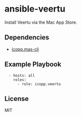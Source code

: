 # ansible-veertu

Install Veertu via the Mac App Store.

## Dependencies

* [icopp.mas-cli](https://github.com/icopp/ansible-mas-cli)

## Example Playbook

```
  - hosts: all
    roles:
      - role: icopp.veertu
```

## License

MIT

